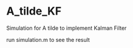 # A_tilde_KF
Simulation for A tilde to implement Kalman Filter 

run simulation.m to see the result
